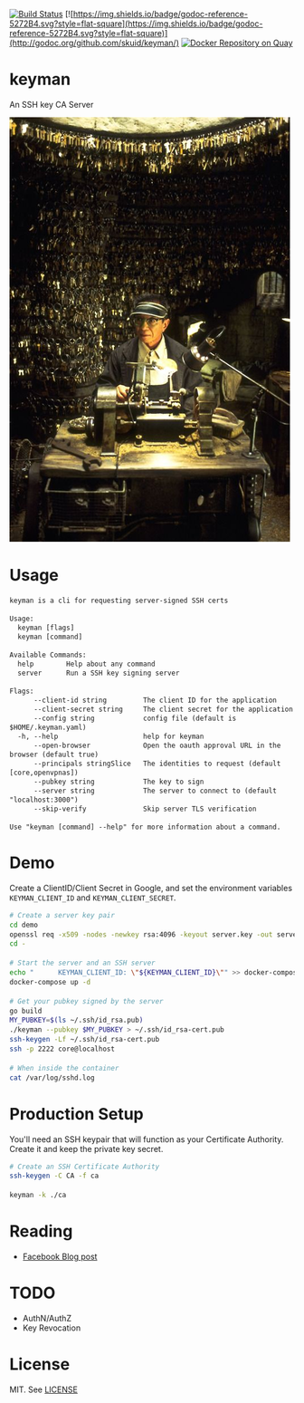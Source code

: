 [![Build Status](https://travis-ci.org/skuid/keyman.svg?branch=master)](https://travis-ci.org/skuid/keyman)
[![https://img.shields.io/badge/godoc-reference-5272B4.svg?style=flat-square](https://img.shields.io/badge/godoc-reference-5272B4.svg?style=flat-square)](http://godoc.org/github.com/skuid/keyman/)
[![Docker Repository on Quay](https://quay.io/repository/skuid/keyman/status "Docker Repository on Quay")](https://quay.io/repository/skuid/keyman)

# keyman

An SSH key CA Server

[![keyman](/keyman.jpg)]()

# Usage

```
keyman is a cli for requesting server-signed SSH certs

Usage:
  keyman [flags]
  keyman [command]

Available Commands:
  help        Help about any command
  server      Run a SSH key signing server

Flags:
      --client-id string         The client ID for the application
      --client-secret string     The client secret for the application
      --config string            config file (default is $HOME/.keyman.yaml)
  -h, --help                     help for keyman
      --open-browser             Open the oauth approval URL in the browser (default true)
      --principals stringSlice   The identities to request (default [core,openvpnas])
      --pubkey string            The key to sign
      --server string            The server to connect to (default "localhost:3000")
      --skip-verify              Skip server TLS verification

Use "keyman [command] --help" for more information about a command.
```

# Demo

Create a ClientID/Client Secret in Google, and set the environment variables
`KEYMAN_CLIENT_ID` and `KEYMAN_CLIENT_SECRET`.

```bash
# Create a server key pair
cd demo
openssl req -x509 -nodes -newkey rsa:4096 -keyout server.key -out server.pem -subj "/C=US/ST=Tennessee/L=Chattanooga/O=Skuid/OU=/CN=localhost"
cd -

# Start the server and an SSH server
echo "      KEYMAN_CLIENT_ID: \"${KEYMAN_CLIENT_ID}\"" >> docker-compose.yaml
docker-compose up -d

# Get your pubkey signed by the server
go build
MY_PUBKEY=$(ls ~/.ssh/id_rsa.pub)
./keyman --pubkey $MY_PUBKEY > ~/.ssh/id_rsa-cert.pub
ssh-keygen -Lf ~/.ssh/id_rsa-cert.pub
ssh -p 2222 core@localhost

# When inside the container
cat /var/log/sshd.log
```

# Production Setup

You'll need an SSH keypair that will function as your Certificate Authority.
Create it and keep the private key secret.

```bash
# Create an SSH Certificate Authority
ssh-keygen -C CA -f ca

keyman -k ./ca
```

# Reading

- [Facebook Blog post](https://code.facebook.com/posts/365787980419535/scalable-and-secure-access-with-ssh/)

# TODO

- AuthN/AuthZ
- Key Revocation

# License

MIT. See [LICENSE](/LICENSE)
